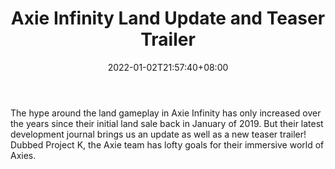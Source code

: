 ﻿---
title: "Axie Infinity Land Update and Teaser Trailer"
date: 2022-01-02T21:57:40+08:00
lastmod: 2022-01-02T16:45:40+08:00
draft: false
authors: ["Renata"]
description: "The hype around the land gameplay in Axie Infinity has only increased over the years since their initial land sale back in January of 2019. But their latest development journal brings us an update as well as a new teaser trailer! Dubbed Project K, the Axie team has lofty goals for their immersive world of Axies."
featuredImage: "axie-infinity-land-update-and-teaser-trailer.jpeg"
tags: ["Virtual World","Play to Earn"]
categories: ["news"]
news: ["Virtual World"]
weight: 
lightgallery: true
pinned: false
recommend: false
recommend1: false
---

The hype around the land gameplay in Axie Infinity has only increased over the years since their initial land sale back in January of 2019. But their latest development journal brings us an update as well as a new teaser trailer! Dubbed Project K, the Axie team has lofty goals for their immersive world of Axies.

<!--more-->

